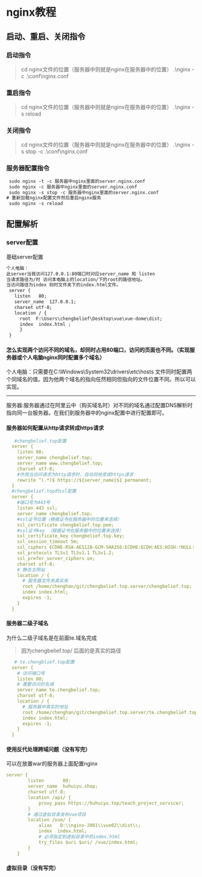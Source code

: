# nginx教程

## 启动、重启、关闭指令

### 启动指令

> cd nginx文件的位置（服务器中则就是nginx在服务器中的位置）
> .\nginx -c .\conf\nginx.conf

### 重启指令

> cd nginx文件的位置（服务器中则就是nginx在服务器中的位置）
> .\nginx -s reload 

### 关闭指令

> cd nginx文件的位置（服务器中则就是nginx在服务器中的位置）
> .\nginx -s stop -c .\conf\nginx.conf

### 服务器配置指令

``` xml
 sudo nginx -t -c 服务器中nginx里面的server.nginx.conf
 sudo nginx -c 服务器中nginx里面的server.nginx.conf
 sudo nginx -s stop -c 服务器中nginx里面的server.nginx.conf
# 重新加载nginx配置文件然后重启nginx服务
 sudo nginx -s reload 
```

## 配置解析

### server配置

基础server配置

``` xml
个人电脑：
此server当我访问127.0.0.1:80端口时对应server_name 和 listen 
当请求路径为/时 访问本电脑上的location/下的root的路径地址。
当访问路径为index 则时文件夹下的index.html文件。
 server {
   listen   80;
   server_name  127.0.0.1;
   charset utf-8;
   location / {
     root  F:\Users\chengbelief\Desktop\vue\vue-dome\dist;
     index  index.html ;
     }
 }
```

#### 怎么实现两个访问不同的域名，却同时占用80端口，访问的页面也不同。（实现服务器或个人电脑nginx同时配置多个域名）

个人电脑：只需要在C:\Windows\System32\drivers\etc\hosts 文件同时配置两个同域名的值。因为他两个域名的指向任然相同但指向的文件位置不同。所以可以实现。
<hr>
服务器:服务器通过在阿里云中（购买域名时）对不同的域名通过配置DNS解析时指向同一台服务器。在我们到服务器中的nginx配置中进行配置即可。

#### 服务器如何配置从http请求转成https请求

``` yaml
   #chengbelief.top配置 
  server {
    listen 80;
    server_name chengbelief.top;
    server_name www.chengbelief.top;
    charset utf-8;
    #作用当访问请求为http请求时，自动将他变成https请求 
    rewrite ^(.*)$ https://${server_name}$1 permanent;
  }
  #chengbelief.top的ssl配置 
  server {
    #端口号为443号 
    listen 443 ssl;
    server_name chengbelief.top;
    #ssl证书位置（根据证书在服务器中的位置来选择）
    ssl_certificate chengbelief.top.pem;
    #ssl证书key （根据证书在服务器中的位置来选择）
    ssl_certificate_key chengbelief.top.key;
    ssl_session_timeout 5m;
    ssl_ciphers ECDHE-RSA-AES128-GCM-SHA256:ECDHE:ECDH:AES:HIGH:!NULL:!aNULL:!MD5:!ADH:!RC4;
    ssl_protocols TLSv1 TLSv1.1 TLSv1.2;
    ssl_prefer_server_ciphers on;
    charset utf-8;
    # 静态主网站
    location / {
      # 服务器文件夹真实夹
      root /home/chenghan/git/chengbelief.top.server/chengbelief.top;
      index index.html;
      expires -1;
    }
  }
```

#### 服务器二级子域名

为什么二级子域名是在前面te.域名完成
> 因为chengbelief.top/ 后面的是真实的路径

```yaml
   # te.chengblief.top配置
  server {
    # 访问端口号
    listen 80;
    # 需要访问的名城
    server_name te.chengbelief.top;
    charset utf-8;
    location / {
      # 服务器中真实的地址
      root /home/chenghan/git/chengbelief.top.server/te.chengbelief.top;
      index index.html;
      expires -1;
    }
  }
```

#### 使用反代处理跨域问题（没有写完）

可以在放置war的服务器上面配置nginx

``` yaml
server {
        listen       80;
        server_name  huhuiyu.shop;
        charset utf-8;
        location /api/ {
            proxy_pass https://huhuiyu.top/teach_project_service/;
        }
        # 通过虚拟目录发布vue项目
        location /vue/ {
            alias   D:\\nginx-2001\\vue02\\dist\\;
            index  index.html;
            # 必须指定到虚拟目录中的index.html
            try_files $uri $uri/ /vue/index.html;
        }
    }
```

#### 虚拟目录（没有写完）